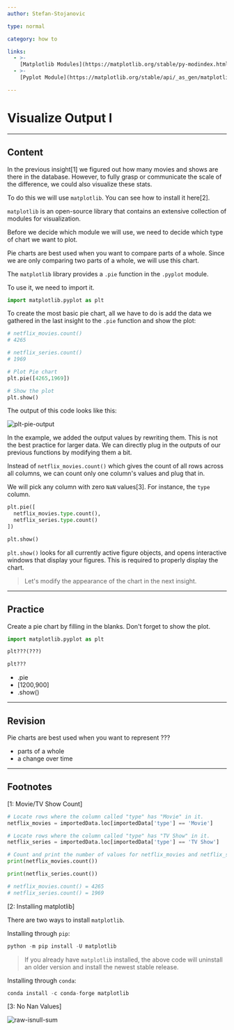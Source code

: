 ```yaml
---
author: Stefan-Stojanovic

type: normal

category: how to

links:
  - >-
    [Matplotlib Modules](https://matplotlib.org/stable/py-modindex.html){documentation}
  - >-
    [Pyplot Module](https://matplotlib.org/stable/api/_as_gen/matplotlib.pyplot.html#module-matplotlib.pyplot){documentation}

---
```


# Visualize Output I

---
## Content

In the previous insight[1] we figured out how many movies and shows are there in the database. However, to fully grasp or communicate the scale of the difference, we could also visualize these stats.

To do this we will use `matplotlib`. You can see how to install it here[2].

`matplotlib` is an open-source library that contains an extensive collection of modules for visualization. 

Before we decide which module we will use, we need to decide which type of chart we want to plot.

Pie charts are best used when you want to compare parts of a whole. Since we are only comparing two parts of a whole, we will use this chart.


The `matplotlib` library provides a `.pie` function in the `.pyplot` module.

To use it, we need to import it.

```py
import matplotlib.pyplot as plt
```

To create the most basic pie chart, all we have to do is add the data we gathered in the last insight to the `.pie` function and show the plot:

```python
# netflix_movies.count()
# 4265

# netflix_series.count()
# 1969

# Plot Pie chart
plt.pie([4265,1969])

# Show the plot
plt.show()
```

The output of this code looks like this:

![plt-pie-output](https://img.enkipro.com/91fd23fddc318cc690ae4cba72b1c809.png)

In the example, we added the output values by rewriting them. This is not the best practice for larger data. We can directly plug in the outputs of our previous functions by modifying them a bit.

Instead of `netflix_movies.count()` which gives the count of all rows across all columns, we can count only one column's values and plug that in.

We will pick any column with zero `NaN` values[3]. For instance, the `type` column.

```python
plt.pie([
  netflix_movies.type.count(),
  netflix_series.type.count()
])

plt.show()
```

`plt.show()` looks for all currently active figure objects, and opens interactive windows that display your figures. This is required to properly display the chart.

> Let's modify the appearance of the chart in the next insight.

---

## Practice

Create a pie chart by filling in the blanks. Don't forget to show the plot.

```python
import matplotlib.pyplot as plt

plt???(???)

plt???
```

- .pie
- [1200,900]
- .show()

---

## Revision

Pie charts are best used when you want to represent ???

- parts of a whole
- a change over time

---

## Footnotes

[1: Movie/TV Show Count]

```py
# Locate rows where the column called "type" has "Movie" in it.
netflix_movies = importedData.loc[importedData['type'] == 'Movie']

# Locate rows where the column called "type" has "TV Show" in it.
netflix_series = importedData.loc[importedData['type'] == 'TV Show']

# Count and print the number of values for netflix_movies and netflix_series 
print(netflix_movies.count())

print(netflix_series.count())

# netflix_movies.count() = 4265
# netflix_series.count() = 1969
```

[2: Installing matplotlib]

There are two ways to install `matplotlib`.

Installing through `pip`:
```python
python -m pip install -U matplotlib
```

> If you already have `matplotlib` installed, the above code will uninstall an older version and install the newest stable release.

Installing through `conda`:

```python
conda install -c conda-forge matplotlib
```

[3: No Nan Values]

![raw-isnull-sum](https://img.enkipro.com/629e4a33e5c98d860011a442d3bba282.png)
